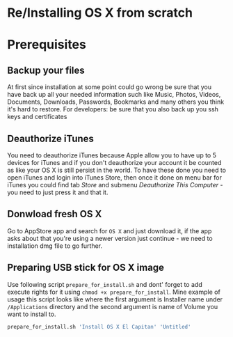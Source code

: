 # Re/Installing OS X from scratch

# Prerequisites

## Backup your files
At first since installation at some point could go wrong be sure that you have back up all your needed information such like Music, Photos, Videos, Documents, Downloads, Passwords, Bookmarks and many others you think it's hard to restore.
For developers: be sure that you also back up you ssh keys and certificates

## Deauthorize iTunes
You need to deauthorize iTunes because Apple allow you to have up to 5 devices for iTunes and if you don't deauthorize your account it be counted as like your OS X is still persist in the world.
To have these done you need to open iTunes and login into iTunes Store, then once it done on menu bar for iTunes you could find tab *Store* and submenu *Deauthorize This Computer* - you need to just press it and that it.

## Donwload fresh OS X
Go to AppStore app and search for `OS X` and just download it, if the app asks about that you're using a newer version just continue - we need to installation dmg file to go further.

## Preparing USB stick for OS X image
Use following script `prepare_for_install.sh` and dont' forget to add execute rights for it using `chmod +x prepare_for_install`. Mine example of usage this script looks like where the first argument is Installer name under `/Applications` directory and the second argument is name of Volume you want to install to.
```bash
prepare_for_install.sh 'Install OS X El Capitan' 'Untitled'
```